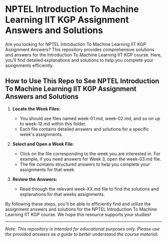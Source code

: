 # NPTEL Introduction To Machine Learning IIT KGP Assignment Answers and Solutions

Are you looking for NPTEL Introduction To Machine Learning IIT KGP Assignment Answers? This repository provides comprehensive solutions and answers for the Introduction To Machine Learning IIT KGP course. Here, you'll find detailed explanations and solutions to help you complete your assignments efficiently.

## How to Use This Repo to See NPTEL Introduction To Machine Learning IIT KGP Assignment Answers and Solutions

1. **Locate the Week Files:**
   - You should see files named week-01.md, week-02.md, and so on up to week-12.md within this folder.
   - Each file contains detailed answers and solutions for a specific week's assignments.

2. **Select and Open a Week File:**
   - Click on the file corresponding to the week you are interested in. For example, if you need answers for Week 3, open the week-03.md file.
   - The file contains structured answers to help you complete your assignments for that week.

3. **Review the Answers:**
   - Read through the relevant week-XX.md file to find the solutions and explanations for that weeks assignments.

By following these steps, you'll be able to efficiently find and utilize the assignment answers and solutions for the NPTEL Introduction To Machine Learning IIT KGP course. We hope this resource supports your studies!

---
*Note: This repository is intended for educational purposes only. Please use the provided answers as a guide to better understand the course material.*